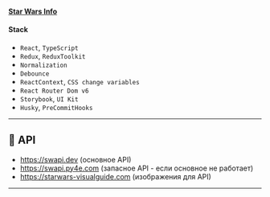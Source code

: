 #### [Star Wars Info](https://mezin24.github.io/star-wars-info/)

#### Stack

- `React`, `TypeScript`
- `Redux`, `ReduxToolkit`
- `Normalization`
- `Debounce`
- `ReactContext`, `CSS change variables`
- `React Router Dom v6`
- `Storybook`, `UI Kit`
- `Husky`, `PreCommitHooks`

---

## 🦄 API

- https://swapi.dev (основное API)
- https://swapi.py4e.com (запасное API - если основное не работает)
- https://starwars-visualguide.com (изображения для API)

---
